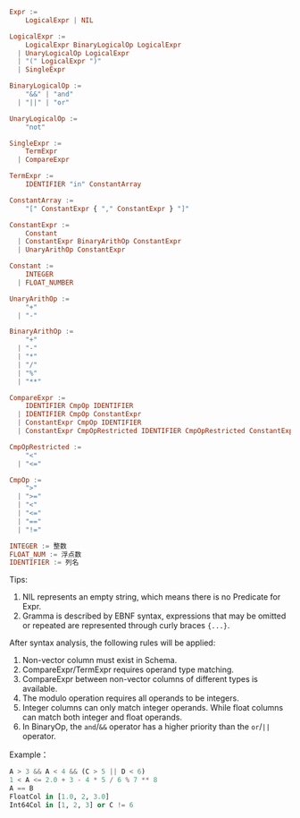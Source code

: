```haskell
Expr :=
    LogicalExpr | NIL

LogicalExpr :=
    LogicalExpr BinaryLogicalOp LogicalExpr
  | UnaryLogicalOp LogicalExpr
  | "(" LogicalExpr ")"
  | SingleExpr

BinaryLogicalOp :=
    "&&" | "and"
  | "||" | "or"

UnaryLogicalOp :=
    "not"

SingleExpr :=
    TermExpr
  | CompareExpr

TermExpr :=
    IDENTIFIER "in" ConstantArray

ConstantArray :=
    "[" ConstantExpr { "," ConstantExpr } "]"

ConstantExpr :=
    Constant
  | ConstantExpr BinaryArithOp ConstantExpr
  | UnaryArithOp ConstantExpr

Constant :=
    INTEGER
  | FLOAT_NUMBER

UnaryArithOp :=
    "+"
  | "-"

BinaryArithOp :=
    "+"
  | "-"
  | "*"
  | "/"
  | "%"
  | "**"

CompareExpr :=
    IDENTIFIER CmpOp IDENTIFIER
  | IDENTIFIER CmpOp ConstantExpr
  | ConstantExpr CmpOp IDENTIFIER
  | ConstantExpr CmpOpRestricted IDENTIFIER CmpOpRestricted ConstantExpr

CmpOpRestricted :=
    "<"
  | "<="

CmpOp :=
    ">"
  | ">="
  | "<"
  | "<="
  | "=="
  | "!="

INTEGER := 整数
FLOAT_NUM := 浮点数
IDENTIFIER := 列名
```

Tips:

1. NIL represents an empty string, which means there is no Predicate for Expr.
2. Gramma is described by EBNF syntax, expressions that may be omitted or repeated are represented through curly braces `{...}`.

After syntax analysis, the following rules will be applied:

1. Non-vector column must exist in Schema.
2. CompareExpr/TermExpr requires operand type matching.
3. CompareExpr between non-vector columns of different types is available.
4. The modulo operation requires all operands to be integers.
5. Integer columns can only match integer operands. While float columns can match both integer and float operands.
6. In BinaryOp, the `and`/`&&` operator has a higher priority than the `or`/`||` operator.

Example：

```python
A > 3 && A < 4 && (C > 5 || D < 6)
1 < A <= 2.0 + 3 - 4 * 5 / 6 % 7 ** 8
A == B
FloatCol in [1.0, 2, 3.0]
Int64Col in [1, 2, 3] or C != 6
```
